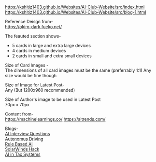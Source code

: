https://kshitiz1403.github.io/Websites/AI-Club-Website/src/index.html<br/>
https://kshitiz1403.github.io/Websites/AI-Club-Website/src/blog-1.html<br/>

Reference Deisgn from-<br/>
https://okiro-dark.fueko.net/

The feauted section shows-<br/>
* 5 cards in large and extra large devices 
* 4 cards in medium devices
* 2 cards in small and extra small devices

Size of Card Images -<br/>
The dimensions of all card images must be the same (preferrably 1:1)
Any size would be fine though

Size of Image for Latest Post-<br/>
Any (But 1200x960 recommended)

Size of Author's image to be used in Latest Post <br/>
70px x 70px


Content from-<br/>
https://machinelearnings.co/
https://aitrends.com/


Blogs- <br/>
[AI Interview Questions](https://www.aitrends.com/workforce/top-ai-job-interview-questions-aim-to-connect-theory-to-practice/)</br>
[Autonomus Driving](https://www.aitrends.com/ai-insider/essential-rules-for-autonomous-robots-to-drive-a-conventional-car/)</br>
[Rule Based AI](https://www.aitrends.com/software-development-2/rule-based-ai-vs-machine-learning-for-development-which-is-best/)<br/>
[SolarWinds Hack](https://www.aitrends.com/security/solarwinds-hack-likely-assisted-by-ai-suggests-microsofts-smith/)<br/>
[AI in Tax Systems](https://www.aitrends.com/ai-in-government/ai-applied-to-tax-systems-can-help-discover-shelters-support-equality/)